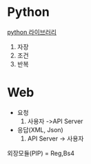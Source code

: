 # Python

[python 라이브러리](https://docs.python.org/ko/3/library/index.html)

1. 자장
2. 조건
3. 반복

# Web

* 요청
  1. 사용자 ->API Server
* 응답(XML, Json)
  1. API Server -> 사용자

외장모듈(PIP) = Reg,Bs4